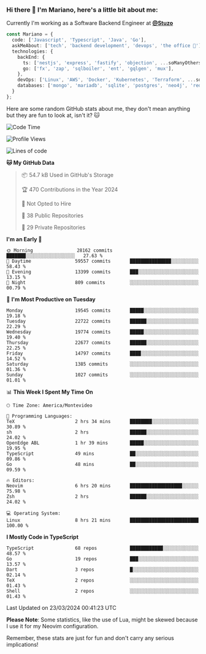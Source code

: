 ### Hi there 👋 I'm Mariano, here's a little bit about me:

Currently I'm working as a Software Backend Engineer at [**@Stuzo**](https://www.stuzo.com/)

```ts
const Mariano = {
  code: ['Javascript', 'Typescript', 'Java', 'Go'],
  askMeAbout: ['tech', 'backend development', 'devops', 'the office 💼'],
  technologies: {
    backEnd: {
      ts: ['nestjs', 'express', 'fastify', 'objection', ...soManyOthersFrameworks],
      go: ['fx', 'zap', 'sqlboiler', 'ent', 'gqlgen', 'mux'],
    },
    devOps: ['Linux', 'AWS', 'Docker', 'Kubernetes', 'Terraform', ...soManyOthersTools],
    databases: ['mongo', 'mariadb', 'sqlite', 'postgres', 'neo4j', 'redis', ...],
  }
};
```

Here are some random GitHub stats about me, they don't mean anything but they are fun to look at, isn't it? 🐱

<!--START_SECTION:waka-->
![Code Time](http://img.shields.io/badge/Code%20Time-1%2C787%20hrs%2039%20mins-blue)

![Profile Views](http://img.shields.io/badge/Profile%20Views-1-blue)

![Lines of code](https://img.shields.io/badge/From%20Hello%20World%20I%27ve%20Written-18.4%20million%20lines%20of%20code-blue)

**🐱 My GitHub Data** 

> 📦 54.7 kB Used in GitHub's Storage 
 > 
> 🏆 470 Contributions in the Year 2024
 > 
> 🚫 Not Opted to Hire
 > 
> 📜 38 Public Repositories 
 > 
> 🔑 29 Private Repositories 
 > 
**I'm an Early 🐤** 

```text
🌞 Morning                28162 commits       ███████░░░░░░░░░░░░░░░░░░   27.63 % 
🌆 Daytime                59557 commits       ███████████████░░░░░░░░░░   58.43 % 
🌃 Evening                13399 commits       ███░░░░░░░░░░░░░░░░░░░░░░   13.15 % 
🌙 Night                  809 commits         ░░░░░░░░░░░░░░░░░░░░░░░░░   00.79 % 
```
📅 **I'm Most Productive on Tuesday** 

```text
Monday                   19545 commits       █████░░░░░░░░░░░░░░░░░░░░   19.18 % 
Tuesday                  22722 commits       ██████░░░░░░░░░░░░░░░░░░░   22.29 % 
Wednesday                19774 commits       █████░░░░░░░░░░░░░░░░░░░░   19.40 % 
Thursday                 22677 commits       ██████░░░░░░░░░░░░░░░░░░░   22.25 % 
Friday                   14797 commits       ████░░░░░░░░░░░░░░░░░░░░░   14.52 % 
Saturday                 1385 commits        ░░░░░░░░░░░░░░░░░░░░░░░░░   01.36 % 
Sunday                   1027 commits        ░░░░░░░░░░░░░░░░░░░░░░░░░   01.01 % 
```


📊 **This Week I Spent My Time On** 

```text
🕑︎ Time Zone: America/Montevideo

💬 Programming Languages: 
TeX                      2 hrs 34 mins       ████████░░░░░░░░░░░░░░░░░   30.89 % 
sh                       2 hrs               ██████░░░░░░░░░░░░░░░░░░░   24.02 % 
OpenEdge ABL             1 hr 39 mins        █████░░░░░░░░░░░░░░░░░░░░   19.95 % 
TypeScript               49 mins             ██░░░░░░░░░░░░░░░░░░░░░░░   09.86 % 
Go                       48 mins             ██░░░░░░░░░░░░░░░░░░░░░░░   09.59 % 

🔥 Editors: 
Neovim                   6 hrs 20 mins       ███████████████████░░░░░░   75.98 % 
Zsh                      2 hrs               ██████░░░░░░░░░░░░░░░░░░░   24.02 % 

💻 Operating System: 
Linux                    8 hrs 21 mins       █████████████████████████   100.00 % 
```

**I Mostly Code in TypeScript** 

```text
TypeScript               68 repos            ████████████░░░░░░░░░░░░░   48.57 % 
Go                       19 repos            ███░░░░░░░░░░░░░░░░░░░░░░   13.57 % 
Dart                     3 repos             █░░░░░░░░░░░░░░░░░░░░░░░░   02.14 % 
TeX                      2 repos             ░░░░░░░░░░░░░░░░░░░░░░░░░   01.43 % 
Shell                    2 repos             ░░░░░░░░░░░░░░░░░░░░░░░░░   01.43 % 
```




 Last Updated on 23/03/2024 00:41:23 UTC
<!--END_SECTION:waka-->

**Please Note**: Some statistics, like the use of Lua, might be skewed because I use it for my Neovim configuration.

Remember, these stats are just for fun and don't carry any serious implications!
